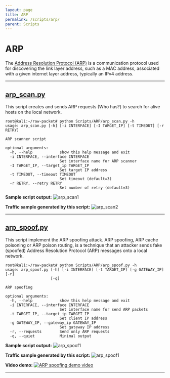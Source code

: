 ```yaml
---
layout: page
title: ARP
permalink: /scripts/arp/
parent: Scripts
---
```

# ARP

The [Address Resolution Protocol (ARP)](https://en.wikipedia.org/wiki/Address_Resolution_Protocol) is a communication protocol used for discovering the link layer address, such as a MAC address, associated with a given internet layer address, typically an IPv4 address.

---

## [arp_scan.py](https://github.com/raw-packet/raw-packet/blob/master/Scripts/ARP/arp_scan.py)
This script creates and sends ARP requests (Who has?) to search for alive hosts on the local network.

```
root@kali:~/raw-packet# python Scripts/ARP/arp_scan.py -h
usage: arp_scan.py [-h] [-i INTERFACE] [-I TARGET_IP] [-t TIMEOUT] [-r RETRY]

ARP scanner script

optional arguments:
  -h, --help            show this help message and exit
  -i INTERFACE, --interface INTERFACE
                        Set interface name for ARP scanner
  -I TARGET_IP, --target_ip TARGET_IP
                        Set target IP address
  -t TIMEOUT, --timeout TIMEOUT
                        Set timeout (default=3)
  -r RETRY, --retry RETRY
                        Set number of retry (default=3)
```

**Sample script output:**
![arp_scan1](https://camo.githubusercontent.com/a2614110d00667ea180cd5ad04053696790acda3/68747470733a2f2f7261772d7061636b65742e6769746875622e696f2f7374617469632f696d616765732f73637265656e73686f74732f6172705f7363616e2e70795f73637265656e73686f742e706e67)

**Traffic sample generated by this script:**
![arp_scan2](https://camo.githubusercontent.com/f6c412f3381c73d2b4cf5c6b034af4e7ddc313ae/68747470733a2f2f7261772d7061636b65742e6769746875622e696f2f7374617469632f696d616765732f73637265656e73686f74732f6172705f7363616e2e70795f747261666669632e706e67)

---

## [arp_spoof.py](https://github.com/raw-packet/raw-packet/blob/master/Scripts/ARP/arp_spoof.py)

This script implement the ARP spoofing attack. 
ARP spoofing, ARP cache poisoning or ARP poison routing, is a technique that  an attacker sends fake (spoofed) Address Resolution Protocol (ARP) messages onto a local network.

```
root@kali:~/raw-packet# python Scripts/ARP/arp_spoof.py -h
usage: arp_spoof.py [-h] [-i INTERFACE] [-t TARGET_IP] [-g GATEWAY_IP] [-r]
                    [-q]

ARP spoofing

optional arguments:
  -h, --help            show this help message and exit
  -i INTERFACE, --interface INTERFACE
                        Set interface name for send ARP packets
  -t TARGET_IP, --target_ip TARGET_IP
                        Set client IP address
  -g GATEWAY_IP, --gateway_ip GATEWAY_IP
                        Set gateway IP address
  -r, --requests        Send only ARP requests
  -q, --quiet           Minimal output
```

**Sample script output:**
![arp_spoof1](https://camo.githubusercontent.com/9c333669328f97315201e40dd1ad6fa1e8383fe1/68747470733a2f2f7261772d7061636b65742e6769746875622e696f2f7374617469632f696d616765732f73637265656e73686f74732f6172705f73706f6f662e70795f73637265656e73686f742e706e67)

**Traffic sample generated by this script:**
![arp_spoof1](https://camo.githubusercontent.com/ba3ca7958fad940a55a94b4651bdb33695f3cccb/68747470733a2f2f7261772d7061636b65742e6769746875622e696f2f7374617469632f696d616765732f73637265656e73686f74732f6172705f73706f6f662e70795f747261666669632e706e67)

**Video demo:**
[![ARP spoofing demo video](https://raw-packet.github.io/static/images/gifs/arp_spoof.gif)](https://youtu.be/bgm_gDzdd0g)

---